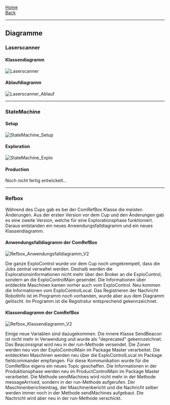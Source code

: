 [Home](home)  
[Back](DokuSolidus)
***
## Diagramme
### Laserscanner
#### Klassendiagramm
![Laserscanner](https://gitlab.com/solidus/hefei/uploads/a3d0d268ecf3d39f39aa0ddc3f01d902/Laserscanner.png)  
#### Ablaufdiagramm
![Laserscanner_Ablauf](https://gitlab.com/solidus/hefei/uploads/00b8fe26875b2e4a084bae1cf7fc7f1d/Laserscanner_Ablauf.JPG)
***

### StateMachine
#### Setup

![StateMachine_Setup](https://gitlab.com/solidus/hefei/uploads/6e1fc296532cac8615b6257dc3871d31/StateMachine_Setup.JPG)

#### Exploration

![StateMachine_Explo](https://gitlab.com/solidus/hefei/uploads/2137fd10fdde42ed07aa12abb1eecbff/StateMachine_Explo.JPG)

#### Production

Noch nicht fertig entwickelt...
***
### Refbox
Während des Cups gab es bei der ComRefBox Klasse die meisten Änderungen. Aus der ersten Version vor dem Cup und den Änderungen gab es eine zweite Version, welche für eine Explorationsphase funktioniert. Daraus entstanden ein neues Anwendungsfalldiagramm und ein neues Klassendiagramm. 
#### Anwendungsfalldiagramm der ComRefBox 
![Refbox_Anwendungsfalldiagramm_V2](https://gitlab.com/solidus/hefei/uploads/a538db431e478e429c532aad416e0119/Refbox_Anwendungsfalldiagramm_V2.jpg)

Die ganze ExploControl wurde vor dem Cup noch umgekrempelt, dass die Jobs zentral verwaltet werden. Deshalb werden die Explorationsinformationen nicht mehr über den Broker an die ExploControl, sondern an die ExploControlMain gesendet. Die Informationen über entdeckte Maschinen kamen vorher auch vom ExploControl. Neu kommen die Informationen vom ExploControlLocal. Das Registrieren der Nachricht RobotInfo ist im Programm noch vorhanden, wurde aber aus dem Diagramm gelöscht. Im Programm ist die Registratur entsprechend gekennzeichnet.
#### Klassendiagramm der ComRefBox
![Refbox_Klassendiagramm_V2](https://gitlab.com/solidus/hefei/uploads/74adbc0e7781ca4a30cdae274d180bbe/Refbox_Klassendiagramm_V2.jpg)

Einige neue Variablen sind dazugekommen. Die innere Klasse SendBeacon ist nicht mehr in Verwendung und wurde als "deprecated" gekennzeichnet. Das Beaconsignal wird neu in der run-Methode versendet. Die Zonen werden neu von der ExploControlMain im Package Master verarbeitet. Die entdeckten Maschinen werden neu über die ExploControlLocal im Package fieldcommander empfangen. Für diese Kommunikation wurde für die ComRefBox eigens ein neues Topic geschaffen. Die Informationen in der Produktionsphase werden neu im ProductControlMain im Package Master verarbeitet. Die Methode sendMachines wird nicht mehr in der Methode messageArrived, sondern in der run-Methode aufgerufen. Der Maschinenberichteintrag, der Maschinenbericht und die Nachricht selber werden immer noch in der Methode sendMachines aufgebaut. Die Nachricht wird aber neu in der run-Methode verschickt. 
